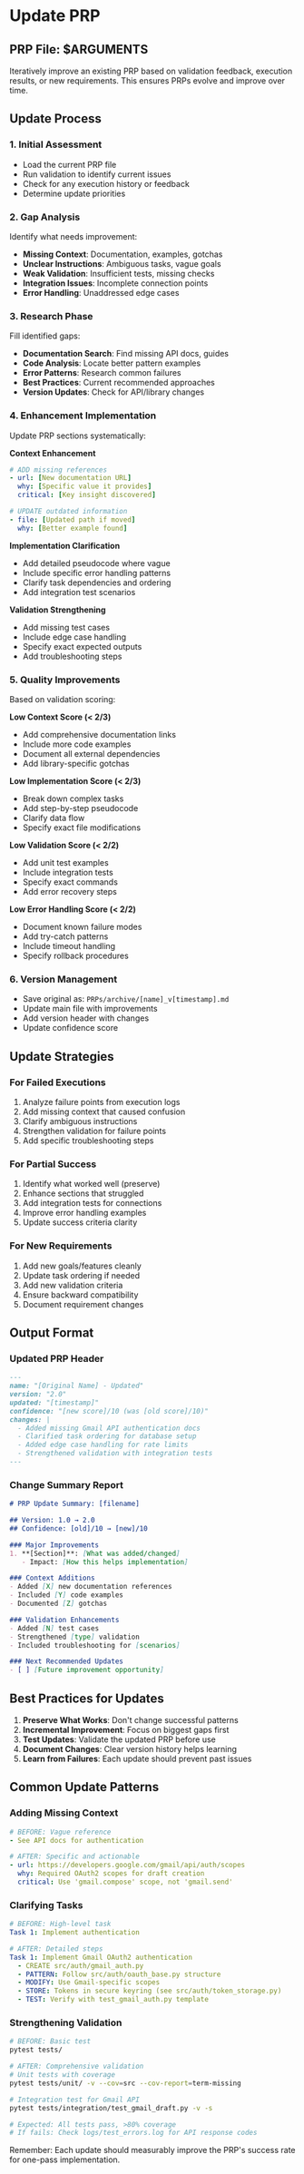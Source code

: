 # Update PRP

## PRP File: $ARGUMENTS

Iteratively improve an existing PRP based on validation feedback, execution results, or new requirements. This ensures PRPs evolve and improve over time.

## Update Process

### 1. **Initial Assessment**
   - Load the current PRP file
   - Run validation to identify current issues
   - Check for any execution history or feedback
   - Determine update priorities

### 2. **Gap Analysis**
   Identify what needs improvement:
   - **Missing Context**: Documentation, examples, gotchas
   - **Unclear Instructions**: Ambiguous tasks, vague goals  
   - **Weak Validation**: Insufficient tests, missing checks
   - **Integration Issues**: Incomplete connection points
   - **Error Handling**: Unaddressed edge cases

### 3. **Research Phase**
   Fill identified gaps:
   - **Documentation Search**: Find missing API docs, guides
   - **Code Analysis**: Locate better pattern examples
   - **Error Patterns**: Research common failures
   - **Best Practices**: Current recommended approaches
   - **Version Updates**: Check for API/library changes

### 4. **Enhancement Implementation**
   Update PRP sections systematically:
   
   **Context Enhancement**
   ```yaml
   # ADD missing references
   - url: [New documentation URL]
     why: [Specific value it provides]
     critical: [Key insight discovered]
   
   # UPDATE outdated information
   - file: [Updated path if moved]
     why: [Better example found]
   ```
   
   **Implementation Clarification**
   - Add detailed pseudocode where vague
   - Include specific error handling patterns
   - Clarify task dependencies and ordering
   - Add integration test scenarios
   
   **Validation Strengthening**
   - Add missing test cases
   - Include edge case handling
   - Specify exact expected outputs
   - Add troubleshooting steps

### 5. **Quality Improvements**
   Based on validation scoring:
   
   **Low Context Score (< 2/3)**
   - Add comprehensive documentation links
   - Include more code examples
   - Document all external dependencies
   - Add library-specific gotchas
   
   **Low Implementation Score (< 2/3)**
   - Break down complex tasks
   - Add step-by-step pseudocode
   - Clarify data flow
   - Specify exact file modifications
   
   **Low Validation Score (< 2/2)**
   - Add unit test examples
   - Include integration tests
   - Specify exact commands
   - Add error recovery steps
   
   **Low Error Handling Score (< 2/2)**
   - Document known failure modes
   - Add try-catch patterns
   - Include timeout handling
   - Specify rollback procedures

### 6. **Version Management**
   - Save original as: `PRPs/archive/[name]_v[timestamp].md`
   - Update main file with improvements
   - Add version header with changes
   - Update confidence score

## Update Strategies

### For Failed Executions
1. Analyze failure points from execution logs
2. Add missing context that caused confusion
3. Clarify ambiguous instructions
4. Strengthen validation for failure points
5. Add specific troubleshooting steps

### For Partial Success
1. Identify what worked well (preserve)
2. Enhance sections that struggled
3. Add integration tests for connections
4. Improve error handling examples
5. Update success criteria clarity

### For New Requirements
1. Add new goals/features cleanly
2. Update task ordering if needed
3. Add new validation criteria
4. Ensure backward compatibility
5. Document requirement changes

## Output Format

### Updated PRP Header
```markdown
---
name: "[Original Name] - Updated"
version: "2.0"
updated: "[timestamp]"
confidence: "[new score]/10 (was [old score]/10)"
changes: |
  - Added missing Gmail API authentication docs
  - Clarified task ordering for database setup
  - Added edge case handling for rate limits
  - Strengthened validation with integration tests
---
```

### Change Summary Report
```markdown
# PRP Update Summary: [filename]

## Version: 1.0 → 2.0
## Confidence: [old]/10 → [new]/10

### Major Improvements
1. **[Section]**: [What was added/changed]
   - Impact: [How this helps implementation]

### Context Additions
- Added [X] new documentation references
- Included [Y] code examples
- Documented [Z] gotchas

### Validation Enhancements
- Added [N] test cases
- Strengthened [type] validation
- Included troubleshooting for [scenarios]

### Next Recommended Updates
- [ ] [Future improvement opportunity]
```

## Best Practices for Updates

1. **Preserve What Works**: Don't change successful patterns
2. **Incremental Improvement**: Focus on biggest gaps first
3. **Test Updates**: Validate the updated PRP before use
4. **Document Changes**: Clear version history helps learning
5. **Learn from Failures**: Each update should prevent past issues

## Common Update Patterns

### Adding Missing Context
```yaml
# BEFORE: Vague reference
- See API docs for authentication

# AFTER: Specific and actionable  
- url: https://developers.google.com/gmail/api/auth/scopes
  why: Required OAuth2 scopes for draft creation
  critical: Use 'gmail.compose' scope, not 'gmail.send'
```

### Clarifying Tasks
```yaml
# BEFORE: High-level task
Task 1: Implement authentication

# AFTER: Detailed steps
Task 1: Implement Gmail OAuth2 authentication
  - CREATE src/auth/gmail_auth.py
  - PATTERN: Follow src/auth/oauth_base.py structure
  - MODIFY: Use Gmail-specific scopes
  - STORE: Tokens in secure keyring (see src/auth/token_storage.py)
  - TEST: Verify with test_gmail_auth.py template
```

### Strengthening Validation
```bash
# BEFORE: Basic test
pytest tests/

# AFTER: Comprehensive validation
# Unit tests with coverage
pytest tests/unit/ -v --cov=src --cov-report=term-missing

# Integration test for Gmail API
pytest tests/integration/test_gmail_draft.py -v -s

# Expected: All tests pass, >80% coverage
# If fails: Check logs/test_errors.log for API response codes
```

Remember: Each update should measurably improve the PRP's success rate for one-pass implementation.